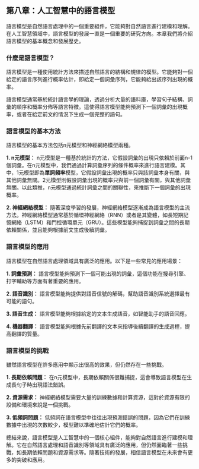 ## 第八章：人工智慧中的語言模型

語言模型是自然語言處理中的一個重要組件，它能夠對自然語言進行建模和理解。在人工智慧領域中，語言模型的發展一直是一個重要的研究方向。本章我們將介紹語言模型的基本概念和發展歷史。

### 什麼是語言模型？

語言模型是一種使用統計方法來描述自然語言的結構和規律的模型。它能夠對一個給定的語言序列進行概率估計，即給定一個詞彙序列，它能夠給出該序列出現的概率。

語言模型通常基於統計語言學的理論，透過分析大量的語料庫，學習句子結構、詞彙的順序和概率分佈等語言特徵。這使得語言模型能夠預測下一個詞彙的出現概率，或者在給定前文的情況下生成一個完整的語句。

### 語言模型的基本方法

語言模型的基本方法包括n元模型和神經網絡模型兩種。

**1. n元模型：** n元模型是一種基於統計的方法，它假設詞彙的出現只依賴於前面n-1個詞彙。在n元模型中，我們通過計算詞彙序列的條件概率來進行語言建模。其中，1元模型即為**單詞頻率**模型，它假設詞彙出現的概率只與該詞彙本身有關，與其他詞彙無關。2元模型則假設詞彙出現的概率只與前一個詞彙有關，與其他詞彙無關。以此類推，n元模型通過統計詞彙之間的關聯性，來推斷下一個詞彙的出現概率。

**2. 神經網絡模型：** 隨著深度學習的發展，神經網絡模型逐漸成為語言模型的主流方法。神經網絡模型通常基於循環神經網絡（RNN）或者是其變體，如長短期記憶網絡（LSTM）和門控循環單元（GRU）。這些模型能夠捕捉到詞彙之間的長期依賴關係，並且能夠根據前文生成後續詞彙。

### 語言模型的應用

語言模型在自然語言處理領域具有廣泛的應用。以下是一些常見的應用場景：

**1. 詞彙預測：** 語言模型能夠預測下一個可能出現的詞彙，這個功能在搜尋引擎、打字輔助等方面有著重要的應用。

**2. 語音識別：** 語言模型能夠提供對語音信號的解碼，幫助語音識別系統選擇最有可能的語句。

**3. 語音生成：** 語言模型能夠根據給定的文本生成語音，如智能助手的語音回應。

**4. 機器翻譯：** 語言模型能夠根據先前翻譯的文本來指導後續翻譯的生成過程，提高翻譯的質量。

### 語言模型的挑戰

雖然語言模型在許多應用中顯示出很高的效果，但仍然存在一些挑戰。

**1. 長期依賴問題：** 在n元模型中，長期依賴關係很難捕捉，這會導致語言模型在生成長句子時出現語法錯誤。

**2. 資源需求：** 神經網絡模型需要大量的訓練數據和計算資源，這對於資源有限的設備和環境來說是一個挑戰。

**3. 低頻詞問題：** 低頻詞在語言模型中往往出現預測錯誤的問題，因為它們在訓練數據中出現的次數較少，模型難以準確地估計它們的概率。

總結來說，語言模型是人工智慧中的一個核心組件，能夠對自然語言進行建模和理解。它在自然語言處理和語音識別等領域具有廣泛的應用，但仍然面臨著一些挑戰，如長期依賴問題和資源需求等。隨著技術的發展，相信語言模型在未來會有更多的突破和應用。